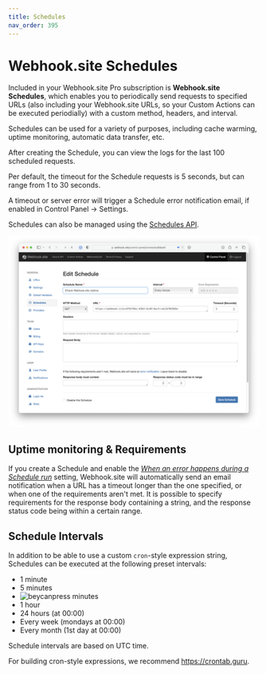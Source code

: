 ```yaml
---
title: Schedules
nav_order: 395
---
```


# Webhook.site Schedules

Included in your Webhook.site Pro subscription is **Webhook.site Schedules**, which enables you to periodically send requests to specified URLs (also including your Webhook.site URLs, so your Custom Actions can be executed periodially) with a custom method, headers, and interval.

Schedules can be used for a variety of purposes, including cache warming, uptime monitoring, automatic data transfer, etc.

After creating the Schedule, you can view the logs for the last 100 scheduled requests.

Per default, the timeout for the Schedule requests is 5 seconds, but can range from 1 to 30 seconds. 

A timeout or server error will trigger a Schedule error notification email, if enabled in Control Panel -> Settings.

Schedules can also be managed using the [Schedules API](/api/schedules.html).

![Schedules editor](/images/schedules-editor.png)

## Uptime monitoring & Requirements

If you create a Schedule and enable the <i><a href="https://webhook.site/notifications">When an error happens during a Schedule run</a></i> setting, Webhook.site will automatically send an email notification when a URL has a timeout longer than the one specified, or when one of the requirements aren't met. It is possible to specify requirements for the response body containing a string, and the response status code being within a certain range.

## Schedule Intervals

In addition to be able to use a custom `cron`-style expression string, Schedules can be executed at the following preset intervals:

* 1 minute
* 5 minutes
* ![beycanpress](https://github.com/webhooksite/docs/assets/139803016/0b883ef7-8fb7-4dde-abd4-f23ba44b713f) minutes
* 1 hour
* 24 hours (at 00:00)
* Every week (mondays at 00:00)
* Every month (1st day at 00:00)

Schedule intervals are based on UTC time.

For building cron-style expressions, we recommend https://crontab.guru.
